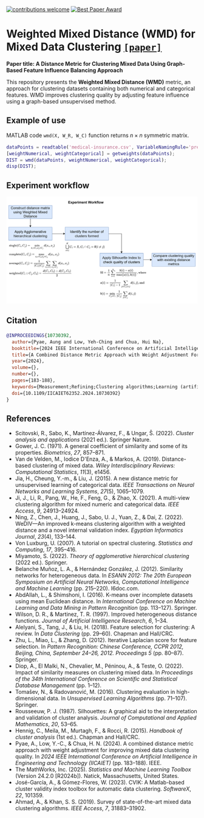 [![contributions welcome](https://img.shields.io/badge/contributions-welcome-brightgreen.svg?style=flat)]()
[![Best Paper Award](https://img.shields.io/badge/Best%20Paper%20Award-🏆-brightgreen)]()

# Weighted Mixed Distance (WMD) for Mixed Data Clustering [`[paper]`](https://github.com/aungpyaeap)

**Paper title: A Distance Metric for Clustering Mixed Data Using Graph-Based Feature Influence Balancing Approach**

This repository presents the **Weighted Mixed Distance (WMD)** metric, an approach for clustering datasets containing both numerical and categorical features. WMD improves clustering quality by adjusting feature influence using a graph-based unsupervised method.

## Example of use
MATLAB code `wmd(X, W_R, W_C)` function returns $n \times n$ symmetric matrix.
```m
dataPoints = readtable('medical-insurance.csv', VariableNamingRule='preserve');
[weightNumerical, weightCategorical] = getweights(dataPoints);
DIST = wmd(dataPoints, weightNumerical, weightCategorical);
disp(DIST);
```

## Experiment workflow
![Experiment workflow](experiment-workflow.png)

## Citation
```bibtex
@INPROCEEDINGS{10730392,
  author={Pyae, Aung and Low, Yeh-Ching and Chua, Hui Na},
  booktitle={2024 IEEE International Conference on Artificial Intelligence in Engineering and Technology (IICAIET)}, 
  title={A Combined Distance Metric Approach with Weight Adjustment For Improving Mixed Data Clustering Quality}, 
  year={2024},
  volume={},
  number={},
  pages={183-188},
  keywords={Measurement;Refining;Clustering algorithms;Learning (artificial intelligence);Complexity theory;Optimization;Distance Metrics;Mixed Data;Hierarchical Clustering;Unsupervised Learning},
  doi={10.1109/IICAIET62352.2024.10730392}
}
```

## References
- Scitovski, R., Sabo, K., Martínez-Álvarez, F., & Ungar, Š. (2022). *Cluster analysis and applications* (2021 ed.). Springer Nature.
- Gower, J. C. (1971). A general coefficient of similarity and some of its properties. *Biometrics*, *27*, 857–871.
- Van de Velden, M., Iodice D'Enza, A., & Markos, A. (2019). Distance-based clustering of mixed data. *Wiley Interdisciplinary Reviews: Computational Statistics*, *11*(3), e1456.
- Jia, H., Cheung, Y.-m., & Liu, J. (2015). A new distance metric for unsupervised learning of categorical data. *IEEE Transactions on Neural Networks and Learning Systems*, *27*(5), 1065–1079.
- Ji, J., Li, R., Pang, W., He, F., Feng, G., & Zhao, X. (2021). A multi-view clustering algorithm for mixed numeric and categorical data. *IEEE Access*, *9*, 24913–24924.
- Ning, Z., Chen, J., Huang, J., Sabo, U. J., Yuan, Z., & Dai, Z. (2022). WeDIV—An improved k-means clustering algorithm with a weighted distance and a novel internal validation index. *Egyptian Informatics Journal*, *23*(4), 133–144.
- Von Luxburg, U. (2007). A tutorial on spectral clustering. *Statistics and Computing*, *17*, 395–416.
- Miyamoto, S. (2022). *Theory of agglomerative hierarchical clustering* (2022 ed.). Springer.
- Belanche Muñoz, L. A., & Hernández González, J. (2012). Similarity networks for heterogeneous data. In *ESANN 2012: The 20th European Symposium on Artificial Neural Networks, Computational Intelligence and Machine Learning* (pp. 215–220). I6doc.com.
- AbdAllah, L., & Shimshoni, I. (2016). K-means over incomplete datasets using mean Euclidean distance. In *International Conference on Machine Learning and Data Mining in Pattern Recognition* (pp. 113–127). Springer.
- Wilson, D. R., & Martinez, T. R. (1997). Improved heterogeneous distance functions. *Journal of Artificial Intelligence Research*, *6*, 1–34.
- Alelyani, S., Tang, J., & Liu, H. (2018). Feature selection for clustering: A review. In *Data Clustering* (pp. 29–60). Chapman and Hall/CRC.
- Zhu, L., Miao, L., & Zhang, D. (2012). Iterative Laplacian score for feature selection. In *Pattern Recognition: Chinese Conference, CCPR 2012, Beijing, China, September 24–26, 2012. Proceedings 5* (pp. 80–87). Springer.
- Diop, A., El Malki, N., Chevalier, M., Péninou, A., & Teste, O. (2022). Impact of similarity measures on clustering mixed data. In *Proceedings of the 34th International Conference on Scientific and Statistical Database Management* (pp. 1–12).
- Tomašev, N., & Radovanović, M. (2016). Clustering evaluation in high-dimensional data. In *Unsupervised Learning Algorithms* (pp. 71–107). Springer.
- Rousseeuw, P. J. (1987). Silhouettes: A graphical aid to the interpretation and validation of cluster analysis. *Journal of Computational and Applied Mathematics*, *20*, 53–65.
- Hennig, C., Meila, M., Murtagh, F., & Rocci, R. (2015). *Handbook of cluster analysis* (1st ed.). Chapman and Hall/CRC.
- Pyae, A., Low, Y.-C., & Chua, H. N. (2024). A combined distance metric approach with weight adjustment for improving mixed data clustering quality. In *2024 IEEE International Conference on Artificial Intelligence in Engineering and Technology (IICAIET)* (pp. 183–188). IEEE.
- The MathWorks, Inc. (2025). *Statistics and Machine Learning Toolbox* (Version 24.2.0 [R2024b]). Natick, Massachusetts, United States.
- José-García, A., & Gómez-Flores, W. (2023). CVIK: A Matlab-based cluster validity index toolbox for automatic data clustering. *SoftwareX*, *22*, 101359.
- Ahmad, A., & Khan, S. S. (2019). Survey of state-of-the-art mixed data clustering algorithms. *IEEE Access*, *7*, 31883–31902.
